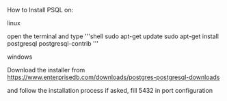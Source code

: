 
 How to Install PSQL on:

 linux 

open the terminal and type
'''shell
sudo apt-get update
sudo apt-get install postgresql postgresql-contrib
'''

 windows

Download the installer from
https://www.enterprisedb.com/downloads/postgres-postgresql-downloads

and follow the installation process
if asked, fill 5432 in port configuration


